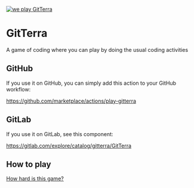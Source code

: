 [![we play GitTerra](https://github.com/GitTerraGame/GitTerra/actions/workflows/gitterra.yml/badge.svg)](https://github.com/GitTerraGame/GitTerra/actions/workflows/gitterra.yml)

# GitTerra

A game of coding where you can play by doing the usual coding activities

## GitHub

If you use it on GitHub, you can simply add this action to your GitHub workflow:

https://github.com/marketplace/actions/play-gitterra

## GitLab

If you use it on GitLab, see this component:

https://gitlab.com/explore/catalog/gitterra/GitTerra

## How to play

[How hard is this game?](https://github.com/GitTerraGame/GitTerra/issues/new?template=feedback.md&labels=feedback)
